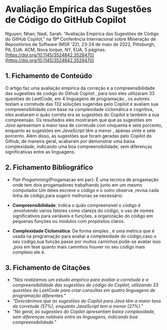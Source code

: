 # Avaliação Empírica das Sugestões de Código do GitHub Copilot

Nguyen, Nhan; Nadi, Sarah. "Avaliação Empírica das Sugestões de Código do GitHub Copilot," na 19ª Conferência Internacional sobre Mineração de Repositórios de Software (MSR '22), 23-24 de maio de 2022, Pittsburgh, PA, EUA. ACM, Nova Iorque, NY, EUA, 5 páginas. [https://doi.org/10.1145/3524842.3528470](https://doi.org/10.1145/3524842.3528470)

## 1. Fichamento de Conteúdo

O artigo faz uma avaliação empírica da correção e a compreensibilidade das sugestões de codigo do Github Copilot , para isso eles utilizaram 33 questões do LeetCode, em 4 linguagens de programação , os autores testam a corretude das 132 soluções sugeridas pelo Copilot e avaliam sua compreensibilidade com base na complexidade ciclomática e cognitiva, eles avaliaram o quão correta era as sugestões do Copilot e também a sua compreensão. Os resultados eles mostraram que  que as sugestões em *Java* apresentam a maior taxa de corretude com cinquenta e sete porcento, enquanto as sugestões em *JavaScript* têm a menor , apenas vinte e sete porcento. Além disso, as sugestões que foram geradas pelo Copilot do Github, de maneira geral, acabaram por demonstrar uma baixa complexidade, indicando uma boa compreensibilidade, sem diferenças significativas entre as linguagens. 

## 2. Fichamento Bibliográfico


- *Pair Progamming*(Progamacao em par): É uma tecnica de progamação onde tem dois progamadores trabalhando junto em um mesmo computador.Um deles escreve o código e o outro observa ,revisa cada linha de código,para sugerir melhorias se necessário. 

- **Compreensibilidade**: Indica o quão compreensivel o código é ,envolvendo varios fatores como clareza do código, o uso de nomes significativos para variáveis e funções, a organização do código em pequenas funções ou módulos com propósitos claros.

- **Complexidade Ciclomática**: De forma simples , é uma metrica que é usada na programação para avaliar a complexidade do código,caso o seu codigo,sua função passe por muitos caminhos pode-se avaliar isso ,pois em tese quanto mais caminhos houver no seu codigo mais complexo ele é.


## 3. Fichamento de Citações

- _"Nós realizamos um estudo empírico para avaliar a corretude e a compreensibilidade das sugestões de código do Copilot, utilizando 33 questões do LeetCode para criar consultas em quatro linguagens de programação diferentes."_
- _"Descobrimos que as sugestões do Copilot para Java têm a maior taxa de corretude (57%), enquanto JavaScript tem a menor (27%)."_
- _"No geral, as sugestões do Copilot apresentam baixa complexidade, sem diferenças notáveis entre as linguagens, indicando boa compreensibilidade."_
